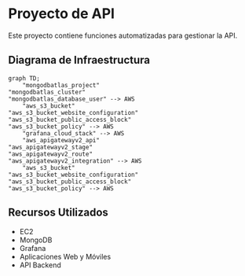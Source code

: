 # Proyecto de API

Este proyecto contiene funciones automatizadas para gestionar la API.

## Diagrama de Infraestructura
```mermaid
graph TD;
    "mongodbatlas_project"
"mongodbatlas_cluster"
"mongodbatlas_database_user" --> AWS
    "aws_s3_bucket"
"aws_s3_bucket_website_configuration"
"aws_s3_bucket_public_access_block"
"aws_s3_bucket_policy" --> AWS
    "grafana_cloud_stack" --> AWS
    "aws_apigatewayv2_api"
"aws_apigatewayv2_stage"
"aws_apigatewayv2_route"
"aws_apigatewayv2_integration" --> AWS
    "aws_s3_bucket"
"aws_s3_bucket_website_configuration"
"aws_s3_bucket_public_access_block"
"aws_s3_bucket_policy" --> AWS
```

## Recursos Utilizados
- EC2
- MongoDB
- Grafana
- Aplicaciones Web y Móviles
- API Backend
